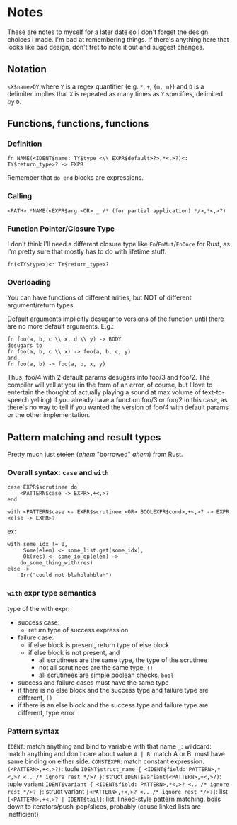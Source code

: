 # Notes

These are notes to myself for a later date so I don't forget the design choices I made. I'm bad at remembering things.
If there's anything here that looks like bad design, don't fret to note it out and suggest changes.

## Notation

`<X$name>DY` where `Y` is a regex quantifier (e.g. `*`, `+`, `{m, n}`) and `D` is a delimiter implies that `X` is repeated as many times as `Y` specifies, delimited by `D`.

## Functions, functions, functions

### Definition

```cal
fn NAME(<IDENT$name: TY$type <\\ EXPR$default>?>,*<,>?)<: TY$return_type>? -> EXPR
```

Remember that `do end` blocks are expressions.

### Calling

```cal
<PATH>.*NAME(<EXPR$arg <OR> _ /* (for partial application) */>,*<,>?)
```

### Function Pointer/Closure Type

I don't think I'll need a different closure type like `Fn`/`FnMut`/`FnOnce` for Rust, as I'm pretty sure that mostly has to do with lifetime stuff.

```cal
fn(<TY$type>)<: TY$return_type>?
```

### Overloading

You can have functions of different arities, but NOT of different argument/return types.

Default arguments implicitly desugar to versions of the function until there are no more default arguments. E.g.:
```cal
fn foo(a, b, c \\ x, d \\ y) -> BODY
desugars to
fn foo(a, b, c \\ x) -> foo(a, b, c, y)
and
fn foo(a, b) -> foo(a, b, x, y)
```

Thus, foo/4 with 2 default params desugars into foo/3 and foo/2. The compiler will yell at you (in the form of an error, of course, but I love to entertain the thought of actually playing a sound at max volume of text-to-speech yelling) if you already have a function foo/3 or foo/2 in this case, as there's no way to tell if you wanted the version of foo/4 with default params or the other implementation.

## Pattern matching and result types

Pretty much just ~~stolen~~ (*ahem* "borrowed" *ahem*) from Rust.

### Overall syntax: `case` and `with`

```cal
case EXPR$scrutinee do
    <PATTERN$case -> EXPR>,+<,>?
end
```

```cal
with <PATTERN$case <- EXPR$scrutinee <OR> BOOLEXPR$cond>,+<,>? -> EXPR <else -> EXPR>?
```

ex:
```cal
with some_idx != 0,
     Some(elem) <- some_list.get(some_idx),
     Ok(res) <- some_io_op(elem) ->
    do_some_thing_with(res)
else ->
    Err("could not blahblahblah")
```

### `with` expr type semantics

type of the with expr:
- success case:
  - return type of success expression
- failure case:
  - if else block is present, return type of else block
  - if else block is not present, and
    - all scrutinees are the same type, the type of the scrutinee
    - not all scrutinees are the same type, `()`
    - all scrutinees are simple boolean checks, `bool`
- success and failure cases must have the same type
- if there is no else block and the success type and failure type are different, `()`
- if there is an else block and the success type and failure type are different, type error

### Pattern syntax

`IDENT`: match anything and bind to variable with that name
`_`: wildcard: match anything and don't care about value
`A | B`: match A or B. must have same binding on either side.
`CONSTEXPR`: match constant expression.
`(<PATTERN>,+<,>?)`: tuple
`IDENT$struct_name { <IDENT$field: PATTERN>,*<,>? <.. /* ignore rest */>? }`: struct
`IDENT$variant(<PATTERN>,+<,>?)`: tuple variant
`IDENT$variant { <IDENT$field: PATTERN>,*<,>? <.. /* ignore rest */>? }`: struct variant
`[<PATTERN>,+<,>? <.. /* ignore rest */>?]`: list
`[<PATTERN>,+<,>? | IDENT$tail]`: list, linked-style pattern matching. boils down to iterators/push-pop/slices, probably (cause linked lists are inefficient)